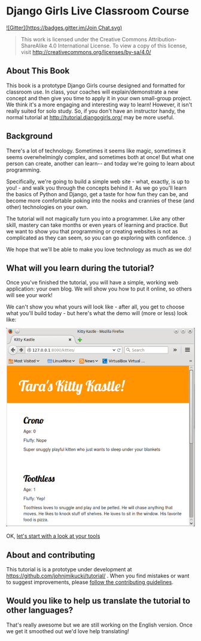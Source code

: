 # Django Girls Live Classroom Course
[![Gitter](https://badges.gitter.im/Join Chat.svg)](https://gitter.im/DjangoGirls/tutorial?utm_source=badge&utm_medium=badge&utm_campaign=pr-badge&utm_content=badge)

> This work is licensed under the Creative Commons Attribution-ShareAlike 4.0
International License. To view a copy of this license, visit
http://creativecommons.org/licenses/by-sa/4.0/


## About This Book

This book is a prototype Django Girls course designed and formatted for classroom use.  In class, your coaches will explain/demonstrate a new concept and then give you time to apply it in your own small-group project.  We think it's a more engaging and interesting way to learn!  However, it isn't really suited for solo study.  So, if you don't have an instructor handy, the normal tutorial at http://tutorial.djangogirls.org/ may be more useful.

## Background

There's a lot of technology.  Sometimes it seems like magic, sometimes it seems overwhelmingly complex, and sometimes both at once!  But what one person can create, another can learn-- and today we're going to learn about programming.

Specifically, we're going to build a simple web site - what, exactly, is up to you! - and walk you through the concepts behind it.  As we go you'll learn the basics of Python and Django, get a taste for how fun they can be, and become more comfortable poking into the nooks and crannies of these (and other) technologies on your own. 

The tutorial will not magically turn you into a programmer.  Like any other skill, mastery can take months or even years of learning and practice. But we want to show you that programming or creating websites is not as complicated as they can seem, so you can go exploring with confidence. :)

We hope that we'll be able to make you love technology as much as we do!

## What will you learn during the tutorial?

Once you've finished the tutorial, you will have a simple, working web application: your own blog. We will show you how to put it online, so others will see your work!

We can't show you what yours will look like - after all, you get to choose what you'll build today - but here's what the demo will (more or less) look like:

![Figure 0.1](css/images/final.png)


OK, [let's start with a look at your tools](intro_to_command_line/README.html)

## About and contributing

This tutorial is is a prototype under development at https://github.com/johnjmikucki/tutorial/ . When you find mistakes or want to suggest improvements, please [follow the contributing guidelines](https://github.com/johnjmikucki/tutorial/blob/master/CONTRIBUTING.md).

## Would you like to help us translate the tutorial to other languages?

That's really awesome but we are still working on the English version.  Once we get it smoothed out we'd love help translating!
